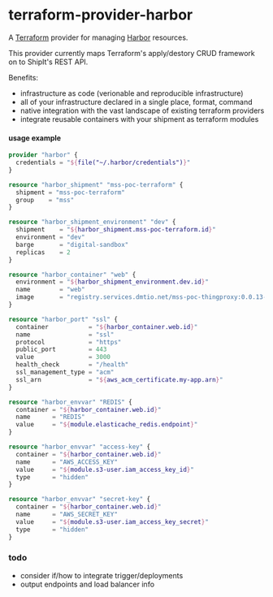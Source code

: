 terraform-provider-harbor
==========================

A [Terraform](https://www.terraform.io/) provider for managing [Harbor](https://github.com/turnerlabs/harbor) resources.

This provider currently maps Terraform's apply/destory CRUD framework on to ShipIt's REST API.  

Benefits:

- infrastructure as code (verionable and reproducible infrastructure)
- all of your infrastructure declared in a single place, format, command
- native integration with the vast landscape of existing terraform providers
- integrate reusable containers with your shipment as terraform modules


#### usage example

```terraform
provider "harbor" {
  credentials = "${file("~/.harbor/credentials")}"
}

resource "harbor_shipment" "mss-poc-terraform" {
  shipment = "mss-poc-terraform"
  group    = "mss"
}

resource "harbor_shipment_environment" "dev" {
  shipment    = "${harbor_shipment.mss-poc-terraform.id}"
  environment = "dev"
  barge       = "digital-sandbox"
  replicas    = 2
}

resource "harbor_container" "web" {
  environment = "${harbor_shipment_environment.dev.id}"
  name        = "web"
  image       = "registry.services.dmtio.net/mss-poc-thingproxy:0.0.13-rc.42"
}

resource "harbor_port" "ssl" {
  container           = "${harbor_container.web.id}"
  name                = "ssl"
  protocol            = "https"
  public_port         = 443
  value               = 3000  
  health_check        = "/health"
  ssl_management_type = "acm"
  ssl_arn             = "${aws_acm_certificate.my-app.arn}"
}

resource "harbor_envvar" "REDIS" {
  container = "${harbor_container.web.id}"
  name      = "REDIS"
  value     = "${module.elasticache_redis.endpoint}"
}

resource "harbor_envvar" "access-key" {
  container = "${harbor_container.web.id}"
  name      = "AWS_ACCESS_KEY"
  value     = "${module.s3-user.iam_access_key_id}"
  type      = "hidden"
}

resource "harbor_envvar" "secret-key" {
  container = "${harbor_container.web.id}"
  name      = "AWS_SECRET_KEY"
  value     = "${module.s3-user.iam_access_key_secret}"
  type      = "hidden"
}

```

### todo

- consider if/how to integrate trigger/deployments
- output endpoints and load balancer info